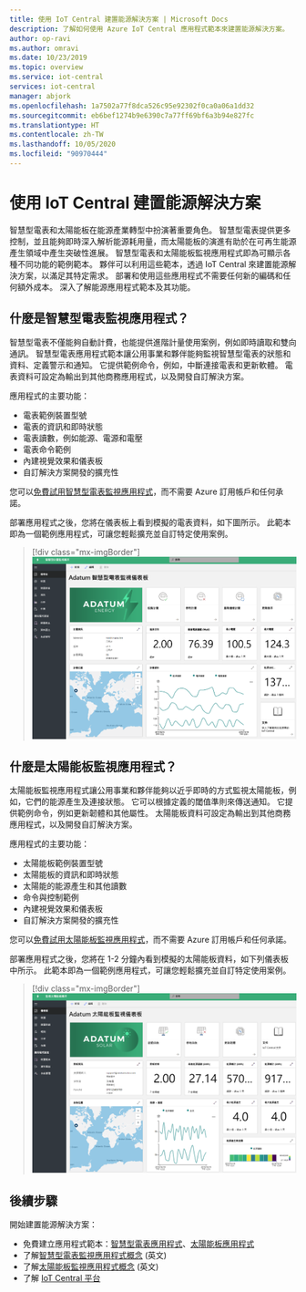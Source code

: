 ```yaml
---
title: 使用 IoT Central 建置能源解決方案 | Microsoft Docs
description: 了解如何使用 Azure IoT Central 應用程式範本來建置能源解決方案。
author: op-ravi
ms.author: omravi
ms.date: 10/23/2019
ms.topic: overview
ms.service: iot-central
services: iot-central
manager: abjork
ms.openlocfilehash: 1a7502a77f8dca526c95e92302f0ca0a06a1dd32
ms.sourcegitcommit: eb6bef1274b9e6390c7a77ff69bf6a3b94e827fc
ms.translationtype: HT
ms.contentlocale: zh-TW
ms.lasthandoff: 10/05/2020
ms.locfileid: "90970444"
---
```

# <a name="build-energy-solutions-with-iot-central"></a>使用 IoT Central 建置能源解決方案 




智慧型電表和太陽能板在能源產業轉型中扮演著重要角色。 智慧型電表提供更多控制，並且能夠即時深入解析能源耗用量，而太陽能板的演進有助於在可再生能源產生領域中產生突破性進展。 智慧型電表和太陽能板監視應用程式即為可顯示各種不同功能的範例範本。 夥伴可以利用這些範本，透過 IoT Central 來建置能源解決方案，以滿足其特定需求。 部署和使用這些應用程式不需要任何新的編碼和任何額外成本。 深入了解能源應用程式範本及其功能。


## <a name="what-is-the-smart-meter-monitoring-application"></a>什麼是智慧型電表監視應用程式？
 智慧型電表不僅能夠自動計費，也能提供進階計量使用案例，例如即時讀取和雙向通訊。 智慧型電表應用程式範本讓公用事業和夥伴能夠監視智慧型電表的狀態和資料、定義警示和通知。 它提供範例命令，例如，中斷連接電表和更新軟體。 電表資料可設定為輸出到其他商務應用程式，以及開發自訂解決方案。 

應用程式的主要功能： 

* 電表範例裝置型號 
* 電表的資訊和即時狀態 
* 電表讀數，例如能源、電源和電壓
* 電表命令範例 
* 內建視覺效果和儀表板
* 自訂解決方案開發的擴充性

您可以[免費試用智慧型電表監視應用程式](https://apps.azureiotcentral.com/build/new/smart-meter-monitoring)，而不需要 Azure 訂用帳戶和任何承諾。


部署應用程式之後，您將在儀表板上看到模擬的電表資料，如下圖所示。 此範本即為一個範例應用程式，可讓您輕鬆擴充並自訂特定使用案例。

> [!div class="mx-imgBorder"]
> ![智慧型電表應用程式儀表板](media/overview-iot-central-energy/smart-meter-app-dashboard.png)


## <a name="what-is-the-solar-panel-monitoring-application"></a>什麼是太陽能板監視應用程式？
太陽能板監視應用程式讓公用事業和夥伴能夠以近乎即時的方式監視太陽能板，例如，它們的能源產生及連接狀態。 它可以根據定義的閾值準則來傳送通知。 它提供範例命令，例如更新韌體和其他屬性。 太陽能板資料可設定為輸出到其他商務應用程式，以及開發自訂解決方案。 

應用程式的主要功能： 

* 太陽能板範例裝置型號 
* 太陽能板的資訊和即時狀態
* 太陽能的能源產生和其他讀數
* 命令與控制範例
* 內建視覺效果和儀表板
* 自訂解決方案開發的擴充性

您可以[免費試用太陽能板監視應用程式](https://apps.azureiotcentral.com/build/new/solar-panel-monitoring)，而不需要 Azure 訂用帳戶和任何承諾。

部署應用程式之後，您將在 1-2 分鐘內看到模擬的太陽能板資料，如下列儀表板中所示。 此範本即為一個範例應用程式，可讓您輕鬆擴充並自訂特定使用案例。 

> [!div class="mx-imgBorder"]
> ![太陽能板應用程式儀表板](media/overview-iot-central-energy/solar-panel-app-dashboard.png)

## <a name="next-steps"></a>後續步驟
開始建置能源解決方案：
* 免費建立應用程式範本：[智慧型電表應用程式](https://apps.azureiotcentral.com/build/new/smart-meter-monitoring)、[太陽能板應用程式](https://apps.azureiotcentral.com/build/new/solar-panel-monitoring)
* 了解[智慧型電表監視應用程式概念](https://docs.microsoft.com/azure/iot-central/energy/concept-iot-central-smart-meter-app) \(英文\)
* 了解[太陽能板監視應用程式概念](https://docs.microsoft.com/azure/iot-central/energy/concept-iot-central-solar-panel-app) \(英文\)
* 了解 [IoT Central 平台](https://docs.microsoft.com/azure/iot-central/)
